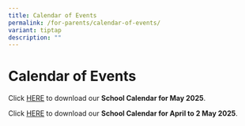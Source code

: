 ```yaml
---
title: Calendar of Events
permalink: /for-parents/calendar-of-events/
variant: tiptap
description: ""
---
```

<h1><strong>Calendar of Events</strong></h1>
<p>Click <a href="/files/For Parents/CPS Calendar of Events/CPS_Calendar_of_Events_2025__May__updated.pdf" rel="noopener noreferrer nofollow" target="_blank">HERE</a> to
download our <strong>School Calendar for May 2025</strong>.</p>
<p>Click <a href="/files/For Parents/CPS Calendar of Events/CPS_Calendar_of_Events_2025__April_.pdf" rel="noopener noreferrer nofollow" target="_blank">HERE</a> to
download our <strong>School Calendar for April to 2 May 2025</strong>.</p>
<p></p>